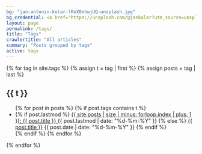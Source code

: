 ```yaml
---
bg: "jan-antonin-kolar-lRoX0shwjUQ-unsplash.jpg"
bg_credential: <a href="https://unsplash.com/@jankolar?utm_source=unsplash&utm_medium=referral&utm_content=creditCopyText">Jan Antonin Kolar</a> on <a href="https://unsplash.com/?utm_source=unsplash&utm_medium=referral&utm_content=creditCopyText">Unsplash</a>
layout: page
permalink: /tags/
title: "Tags"
crawlertitle: "All articles"
summary: "Posts grouped by tags"
active: tags
---
```


{% for tag in site.tags %}
  {% assign t = tag | first %}
  {% assign posts = tag | last %}

  <h2 class="category-key" id="{{ t | downcase }}">{{ t }}</h2>

  <ul class="year">
    {% for post in posts %}
      {% if post.tags contains t %}
        <li>
          {% if post.lastmod %}
            <a href="{{ post.url | relative_url }}">
              {{ site.posts | size | minus: forloop.index | plus: 1 }}: {{ post.title }}
            </a>
            <span class="date">{{ post.lastmod | date: "%d-%m-%Y"  }}</span>
          {% else %}
            <a href="{{ post.url | relative_url }}">{{ post.title }}</a>
            <span class="date">{{ post.date | date: "%d-%m-%Y"  }}</span>
          {% endif %}
        </li>
      {% endif %}
    {% endfor %}
  </ul>

{% endfor %}
